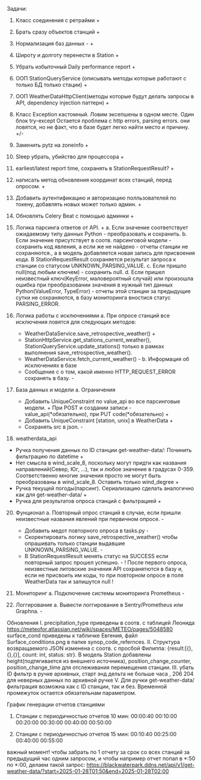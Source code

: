 Задачи:

1. Класс соединения с ретрайми +
2. Брать сразу объектов станций +
3. Нормализация баз данных - +
4. Широту и долготу перенести в Station +
5. Убрать избыточный Daily performance report +
6. ООП StationQueryService (описывать методы которые работают с только БД только стации) +
7. ООП WeatherDataHttpClient(методы которые будут делать запросы в API, dependency injection паттерн) +
9. Класс Exception кастомный. Ловим эксепшены в одном месте. Один блок try-except Остается проблема с http errors, parsing errors.
они ловятся, но не факт, что в базе будет легко найти место и причину. +/- 
10. Заменить pytz на zoneinfo +
11. Sleep убрать, убийство для процессора +
12. earliest/latest report time, сохранять в StationRequestResult? +
13. написать метод обновления координат всех станций, перед опросом. +
14. Добавить аутентификацию и авторизацию полльзователей по токену, добавлять новых может только админ. +
15. Обновлять Celery Beat с помощью админки +


17. Логика парсинга ответов от API. +
  a. Если значение соответствует ожидаемому типу данных Python - преобразовать и сохранить.
  b. Если значение присутствует в соотв. парсинговой модели - сохранить код явления, а если же не найдено - отчеты станции не сохраняются., а в модель добавляется новая запись для присвоения кода. В StationRequestResult сохраняется результат запроса к станции со статусом UNKNOWN_PARSING_VALUE.
  c. Если пришло null(под любым ключем) - сохранить null.
  d. Если пришел неизвестный ключ(KeyError, маловероятный случай) или произошла ошибка при преобразовании значения в нужный тип данных Python(ValueError, TypeError) - отчеты этой станции за предыдущие сутки не сохраняются, в базу мониторинга вностися статус PARSING_ERROR.


18. Логика работы с исключениями
    а. При опросе станций все исключения ловятся для следующих методов:
       - WeatherDataService.save_retrospective_weather() +
       - StationHttpService.get_stations_current_weather(), StationQueryService.update_stations() только в рамках выполнения save_retrospective_weather().
       - WeatherDataService.fetch_current_weather() -
    b. Информация об исключениях в базе
      - Сообщение с о том, какой именно HTTP_REQUEST_ERROR сохранять в базу. -

19. База данных и модели
    а. Ограничения
      - Добавить UniqueConstraint по value_api во все парсинговые модели. +
        При POST и создании записи - value_api(*обязательно), при PUT code(*обязательно) +
      - Добавить UniqueConstraint [station, unix] в WeatherData +
      - Сохранять src в json. -
  

19. weatherdata_api
  - Ручка получения данных по ID станции get-weather-data/: Починить фильтрацию по datetime +
  - Нет смысла в wind_scale_8, поскольку могут придти как названия направлений(Север, Юг, ...), так и любое значение в градусах 0-359. Соответственно многие значения просто не могут быть преобразованы в wind_scale_8. Оставить только wind_degree +
  - Ручка текущей погоды(парсинг). Сериализацию сделать аналогично как для get-weather-data/ +
  - Ручка для результатов опроса станций с фильтрацией +

20. Фунционал
    a. Повторный опрос станций в случае, если пришли неизвестные названия явлений при первичном опросе. -
    - Добавить медот повторного опроса в tasks.py -
    - Скоректировать логику save_retrospective_weather() чтобы опрашивать только станции выдавшие UNKNOWN_PARSING_VALUE. -
    - В StationRequestResult менять статус на SUCCESS если повторный запрос прошел успешно. -
    ! После первого опроса, неизвестные литовские значения API сохранятются в базу и, если не присвоить им коды, то при повторном опросе
    в поля WeatherData так и запишутся null !

  
21. Мониторинг
    a. Подключение системы мониторинга Prometheus -

22. Логгирование
    а. Вывести логгирование в Sentry/Prometheus или Graphna. -

Обновления
I. precipitation_type приведены в соотв. с таблицей Леонида https://meteofor.atlassian.net/wiki/spaces/METEO/pages/5048580
surface_cond приведены к табличке Евгения, файл Surface_conditions.png в папке synop_code_refernces.
II. Структура возвращаемого JSON изменена с соотв. с просбой Филиппа: {result:[{},{},{}], count: int, status: str}.
В модель Station добавлены height(подтягивается из внешнего источника), position_change_counter, position_change_time для отслеживания перемещения станции.
III. убать ID фильтр в ручке архивных, старт энд дельта не больше часа , 206 204 для неверных данных по архивной ручке
V. Для ручки get-weather-data/ фильтрация возможна как с ID станции, так и без. Временной промежуток остается обязательнам параметром.


График генерации отчетов станциями

1. Станции с периодичностью отчетов 10 мин:
00:00:40
00:10:00
00:20:00
00:30:00
00:40:00
00:50:00

2. Станции с периодичностью отчетов 15 мин:
00:10:40
00:25:00
00:40:00
00:55:00

важный момент! чтобы забрать по 1 отчету за срок со всех станций за предыдущий час одним запросом, и чтобы например отчет попал в *:50 по *:00, делаем такой запрос: https://blackwaterpark.ddns.net/api/v1/get-weather-data/?start=2025-01-28T01:50&end=2025-01-28T02:00



